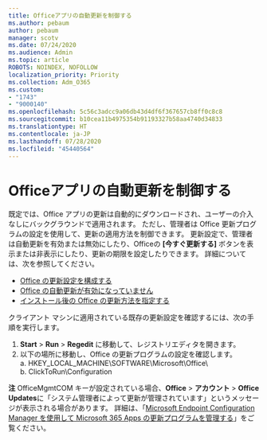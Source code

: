 ```yaml
---
title: Officeアプリの自動更新を制御する
ms.author: pebaum
author: pebaum
manager: scotv
ms.date: 07/24/2020
ms.audience: Admin
ms.topic: article
ROBOTS: NOINDEX, NOFOLLOW
localization_priority: Priority
ms.collection: Adm_O365
ms.custom:
- "1743"
- "9000140"
ms.openlocfilehash: 5c56c3adcc9a06db43d4df6f367657cb8ff0c8c8
ms.sourcegitcommit: b10cea11b4975354b91193327b58aa4740d34833
ms.translationtype: HT
ms.contentlocale: ja-JP
ms.lasthandoff: 07/28/2020
ms.locfileid: "45440564"
---
```

# <a name="control-automatic-updates-for-office-apps"></a>Officeアプリの自動更新を制御する

既定では、Office アプリの更新は自動的にダウンロードされ、ユーザーの介入なしにバックグラウンドで適用されます。 ただし、管理者は Office 更新プログラムの設定を使用して、更新の適用方法を制御できます。 更新設定で、管理者は自動更新を有効または無効にしたり、Officeの **[今すぐ更新する]** ボタンを表示または非表示にしたり、更新の期限を設定したりできます。 詳細については、次を参照してください。

- [Office の更新設定を構成する](https://docs.microsoft.com/deployoffice/configure-update-settings-for-office-365-proplus)  
- [Office の自動更新が有効になっていません](https://support.microsoft.com/help/2753538/automatic-updating-for-office-2013-and-office-2016-click-to-run-is-not)  
- [インストール後の Office の更新方法を指定する](https://docs.microsoft.com/deployoffice/configuration-options-for-the-office-2016-deployment-tool#updates-element)

クライアント マシンに適用されている既存の更新設定を確認するには、次の手順を実行します。

1. **Start** > **Run** > **Regedit** に移動して、レジストリエディタを開きます。
2. 以下の場所に移動し、Office の更新プログラムの設定を確認します。  
    a.  HKEY_LOCAL_MACHINE\SOFTWARE\Microsoft\Office\  
    b.  ClickToRun\Configuration

**注** OfficeMgmtCOM キーが設定されている場合、**Office** > **アカウント** > **Office Updates**に「システム管理者によって更新が管理されています」というメッセージが表示される場合があります。 詳細は、「[Microsoft Endpoint Configuration Manager を使用して Microsoft 365 Apps の更新プログラムを管理する](https://docs.microsoft.com/deployoffice/manage-updates-to-office-365-proplus-with-system-center-configuration-manager#method-1-use-office-deployment-tool-to-enable-office-365-clients-to-receive-updates-from-configuration-manager)」をご覧ください。  
